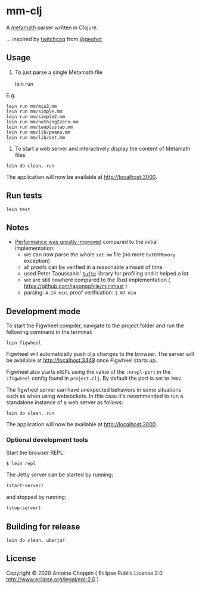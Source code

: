 # mm-clj

A [metamath](http:us.metamath.org) parser written in Clojure.

... inspired by [twitchcoq](https://github.com/geohot/twitchcoq) from [@geohot](https://github.com/geohot)

## Usage

1. To just parse a single Metamath file

    lein run <filename>

E.g.

    lein run mm/miu2.mm
    lein run mm/simple.mm
    lein run mm/simple2.mm
    lein run mm/nothing2zero.mm
    lein run mm/twoplustwo.mm
    lein run mm/lib/peano.mm
    lein run mm/lib/set.mm

1. To start a web server and interactively display the content of Metamath files

```
lein do clean, run
```

The application will now be available at [http://localhost:3000](http://localhost:3000).

## Run tests

    lein test

## Notes

- [Performance was greatly improved](PerformanceNotes.md) compared to the initial implementation:
  - we can now parse the whole `set.mm` file (no more `OutOfMemory` exception)
  - all proofs can be verified in a reasonable amount of time
  - used Peter Taoussanis' [`tufte`](https://github.com/ptaoussanis/tufte) library for profiling and it helped a lot
  - we are still nowhere compared to the Rust implementation ( https://github.com/japonophile/minimast )
  - parsing: `4.14 min`, proof verification: `1.67 min`

## Development mode

To start the Figwheel compiler, navigate to the project folder and run the following command in the terminal:

```
lein figwheel
```

Figwheel will automatically push cljs changes to the browser. The server will be available at [http://localhost:3449](http://localhost:3449) once Figwheel starts up. 

Figwheel also starts `nREPL` using the value of the `:nrepl-port` in the `:figwheel`
config found in `project.clj`. By default the port is set to `7002`.

The figwheel server can have unexpected behaviors in some situations such as when using
websockets. In this case it's recommended to run a standalone instance of a web server as follows:

```
lein do clean, run
```

The application will now be available at [http://localhost:3000](http://localhost:3000).

### Optional development tools

Start the browser REPL:

```
$ lein repl
```
The Jetty server can be started by running:

```clojure
(start-server)
```
and stopped by running:
```clojure
(stop-server)
```

## Building for release

```
lein do clean, uberjar
```

## License

Copyright © 2020 Antoine Choppin ( Eclipse Public License 2.0 http://www.eclipse.org/legal/epl-2.0 )

